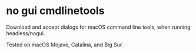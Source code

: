 # no gui cmdlinetools
 Download and accept dialogs for macOS command line tools, when running headless/nogui. 

Tested on macOS Mojave, Catalina, and Big Sur.
